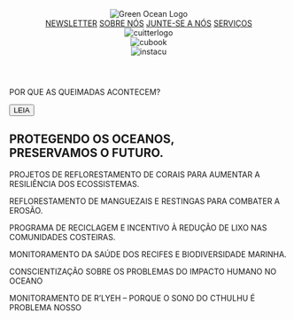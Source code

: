 <!DOCTYPE html>
<html lang="pt-br">
<head>
  <meta charset="UTF-8" />
  <meta name="viewport" content="width=device-width, initial-scale=1.0" />
  <title>Protegendo os Oceanos</title>
  <link href="https://fonts.googleapis.com/css2?family=Oswald:wght@500&display=swap" rel="stylesheet">
  <link rel="stylesheet" href="style.css" />
</head>
<body>
  <header>
    <div class="logo"> <!-- trocar isso aq pelo teu -->
        <img src="c:\Users\Aluno\Downloads\GREEN_WAVE_new__2_-removebg-preview.png" alt="Green Ocean Logo">
    </div>
    <nav> <!-- isso aqui são pras proximas paginas, trocar pelo teu codigo pra eles ficarem fixados quando for descendo a pagina, no meu n tem isso -->
      <a href="newsletter.htm">NEWSLETTER</a>
      <a href="aboutus.htm">SOBRE NÓS</a>
      <a href="juntese.htm">JUNTE-SE A NÓS</a>
      <a href="pag8-servicos.htm">SERVIÇOS</a>
    </nav> <!-- esses sao os icones do cuitter, facebook e instagram q ficam no canto superior direito -->
    <div class="social">
      <div class="icon">
        <img src="c:\Users\Aluno\Downloads\twitter-new-logo-twitter-icons-new-twitter-logo-x-2023-x-social-media-icon-free-png_1_-removebg-preview.png" alt="cuitterlogo">
      </div>
      <div class="icon">
        <img src="c:\Users\Aluno\Downloads\Black-Facebook-Logo-PNG-File_1_-removebg-preview.png" alt="cubook">
      </div>
      <div class="icon">
        <img src="c:\Users\Aluno\Downloads\Instagram-logo-PNG-black-large-size.png" alt="instacu">
    </div>
  </header>

  <section class="banner">
    <p>POR QUE AS QUEIMADAS ACONTECEM?</p>
    <button>LEIA</button>
  </section>

  <section class="content1"> <!--isso aq não modifica, nem aqui nem no css-->
    <h1>PROTEGENDO OS OCEANOS,<br />PRESERVAMOS O FUTURO.</h1>
    </section>
    <section class="content">
    <div class="cards"> <!-- nem aq nem no css n e pra modificar os cards e card -->
      <div class="card" style="background-image: url('https://encrypted-tbn0.gstatic.com/images?q=tbn:ANd9GcQiTNxlS3YyH3b4CdXI5YP4VpOBsZBrozQCKw&s');">
        <p>PROJETOS DE REFLORESTAMENTO DE CORAIS PARA AUMENTAR A RESILIÊNCIA DOS ECOSSISTEMAS.</p>
      </div>
      <div class="card" style="background-image: url('https://s4.static.brasilescola.uol.com.br/be/2022/08/manguezal.jpg');">
        <p>REFLORESTAMENTO DE MANGUEZAIS E RESTINGAS PARA COMBATER A EROSÃO.</p>
      </div>
       <div class="card" style="background-image: url('https://empresasminister.com.br/wp-content/uploads/2018/02/Limpezadapraia.jpeg');">
        <p>PROGRAMA DE RECICLAGEM E INCENTIVO À REDUÇÃO DE LIXO NAS COMUNIDADES COSTEIRAS.</p>
      </div>
      <div class="card" style="background-image: url('https://encrypted-tbn0.gstatic.com/images?q=tbn:ANd9GcT8JC1WmoLe0EqN2Y-arV566SHpg4UmDmrDVKQsGf0OMozXTQTia4YLQAg-SWDjjL7ONn0&usqp=CAU');">
        <p>MONITORAMENTO DA SAÚDE DOS RECIFES E BIODIVERSIDADE MARINHA.</p>
      </div>
       <div class="card" style="background-image: url('https://www.cnnbrasil.com.br/wp-content/uploads/sites/12/2021/08/3388_7D3364433BC46DDF-2.jpg?w=1200');">
        <p>CONSCIENTIZAÇÃO SOBRE OS PROBLEMAS DO IMPACTO HUMANO NO OCEANO</p>
      </div>
      <div class="card" style="background-image: url('https://encrypted-tbn0.gstatic.com/images?q=tbn:ANd9GcTtG-XRl2N_XVHieAVPyvW6u8aLiLlDhIhq4l4v4dLHoWju8alZowQgDAaktET6yTh2Xz0&usqp=CAU');">
        <p>MONITORAMENTO DE R’LYEH – PORQUE O SONO DO CTHULHU É PROBLEMA NOSSO</p>
      </div>
  </section>

  <footer></footer>
</body>
</html>

